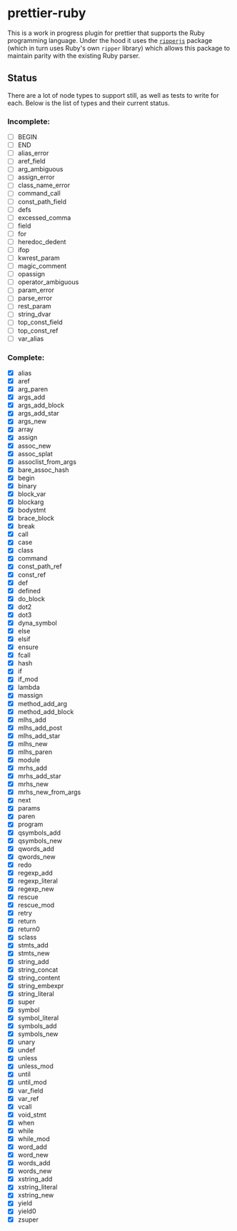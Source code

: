 # prettier-ruby

This is a work in progress plugin for prettier that supports the Ruby programming language. Under the hood it uses the [`ripperjs`](https://github.com/kddeisz/ripperjs) package (which in turn uses Ruby's own `ripper` library) which allows this package to maintain parity with the existing Ruby parser.

## Status

There are a lot of node types to support still, as well as tests to write for each. Below is the list of types and their current status.

### Incomplete:

- [ ] BEGIN
- [ ] END
- [ ] alias_error
- [ ] aref_field
- [ ] arg_ambiguous
- [ ] assign_error
- [ ] class_name_error
- [ ] command_call
- [ ] const_path_field
- [ ] defs
- [ ] excessed_comma
- [ ] field
- [ ] for
- [ ] heredoc_dedent
- [ ] ifop
- [ ] kwrest_param
- [ ] magic_comment
- [ ] opassign
- [ ] operator_ambiguous
- [ ] param_error
- [ ] parse_error
- [ ] rest_param
- [ ] string_dvar
- [ ] top_const_field
- [ ] top_const_ref
- [ ] var_alias

### Complete:

- [x] alias
- [x] aref
- [x] arg_paren
- [x] args_add
- [x] args_add_block
- [x] args_add_star
- [x] args_new
- [x] array
- [x] assign
- [x] assoc_new
- [x] assoc_splat
- [x] assoclist_from_args
- [x] bare_assoc_hash
- [x] begin
- [x] binary
- [x] block_var
- [x] blockarg
- [x] bodystmt
- [x] brace_block
- [x] break
- [x] call
- [x] case
- [x] class
- [x] command
- [x] const_path_ref
- [x] const_ref
- [x] def
- [x] defined
- [x] do_block
- [x] dot2
- [x] dot3
- [x] dyna_symbol
- [x] else
- [x] elsif
- [x] ensure
- [x] fcall
- [x] hash
- [x] if
- [x] if_mod
- [x] lambda
- [x] massign
- [x] method_add_arg
- [x] method_add_block
- [x] mlhs_add
- [x] mlhs_add_post
- [x] mlhs_add_star
- [x] mlhs_new
- [x] mlhs_paren
- [x] module
- [x] mrhs_add
- [x] mrhs_add_star
- [x] mrhs_new
- [x] mrhs_new_from_args
- [x] next
- [x] params
- [x] paren
- [x] program
- [x] qsymbols_add
- [x] qsymbols_new
- [x] qwords_add
- [x] qwords_new
- [x] redo
- [x] regexp_add
- [x] regexp_literal
- [x] regexp_new
- [x] rescue
- [x] rescue_mod
- [x] retry
- [x] return
- [x] return0
- [x] sclass
- [x] stmts_add
- [x] stmts_new
- [x] string_add
- [x] string_concat
- [x] string_content
- [x] string_embexpr
- [x] string_literal
- [x] super
- [x] symbol
- [x] symbol_literal
- [x] symbols_add
- [x] symbols_new
- [x] unary
- [x] undef
- [x] unless
- [x] unless_mod
- [x] until
- [x] until_mod
- [x] var_field
- [x] var_ref
- [x] vcall
- [x] void_stmt
- [x] when
- [x] while
- [x] while_mod
- [x] word_add
- [x] word_new
- [x] words_add
- [x] words_new
- [x] xstring_add
- [x] xstring_literal
- [x] xstring_new
- [x] yield
- [x] yield0
- [x] zsuper
